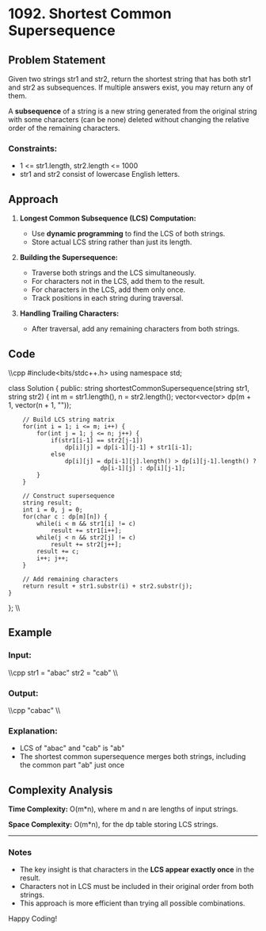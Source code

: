 # 1092. Shortest Common Supersequence

## Problem Statement
Given two strings str1 and str2, return the shortest string that has both str1 and str2 as subsequences. If multiple answers exist, you may return any of them.

A **subsequence** of a string is a new string generated from the original string with some characters (can be none) deleted without changing the relative order of the remaining characters.

### Constraints:
- 1 <= str1.length, str2.length <= 1000
- str1 and str2 consist of lowercase English letters.

## Approach

1. **Longest Common Subsequence (LCS) Computation:**
   - Use **dynamic programming** to find the LCS of both strings.
   - Store actual LCS string rather than just its length.

2. **Building the Supersequence:**
   - Traverse both strings and the LCS simultaneously.
   - For characters not in the LCS, add them to the result.
   - For characters in the LCS, add them only once.
   - Track positions in each string during traversal.

3. **Handling Trailing Characters:**
   - After traversal, add any remaining characters from both strings.

## Code

\\\cpp
#include<bits/stdc++.h>
using namespace std;

class Solution {
public:
    string shortestCommonSupersequence(string str1, string str2) {
        int m = str1.length(), n = str2.length();
        vector<vector<string>> dp(m + 1, vector<string>(n + 1, ""));
        
        // Build LCS string matrix
        for(int i = 1; i <= m; i++) {
            for(int j = 1; j <= n; j++) {
                if(str1[i-1] == str2[j-1])
                    dp[i][j] = dp[i-1][j-1] + str1[i-1];
                else
                    dp[i][j] = dp[i-1][j].length() > dp[i][j-1].length() ? 
                              dp[i-1][j] : dp[i][j-1];
            }
        }
        
        // Construct supersequence
        string result;
        int i = 0, j = 0;
        for(char c : dp[m][n]) {
            while(i < m && str1[i] != c)
                result += str1[i++];
            while(j < n && str2[j] != c)
                result += str2[j++];
            result += c;
            i++; j++;
        }
        
        // Add remaining characters
        return result + str1.substr(i) + str2.substr(j);
    }
};
\\\

## Example

### Input:
\\\cpp
str1 = "abac"
str2 = "cab"
\\\

### Output:
\\\cpp
"cabac"
\\\

### Explanation:
- LCS of "abac" and "cab" is "ab"
- The shortest common supersequence merges both strings, including the common part "ab" just once

## Complexity Analysis

**Time Complexity:** O(m*n), where m and n are lengths of input strings.

**Space Complexity:** O(m*n), for the dp table storing LCS strings.

---

### Notes
- The key insight is that characters in the **LCS appear exactly once** in the result.
- Characters not in LCS must be included in their original order from both strings.
- This approach is more efficient than trying all possible combinations.

Happy Coding! 
